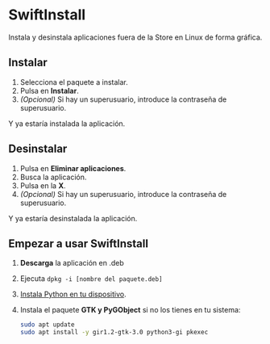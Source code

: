 # SwiftInstall

Instala y desinstala aplicaciones fuera de la Store en Linux de forma gráfica.

## Instalar
1. Selecciona el paquete a instalar.
2. Pulsa en **Instalar**.
3. *(Opcional)* Si hay un superusuario, introduce la contraseña de superusuario.

Y ya estaría instalada la aplicación.

## Desinstalar
1. Pulsa en **Eliminar aplicaciones**.
2. Busca la aplicación.
3. Pulsa en la **X**.
4. *(Opcional)* Si hay un superusuario, introduce la contraseña de superusuario.

Y ya estaría desinstalada la aplicación.

## Empezar a usar SwiftInstall
1. **Descarga** la aplicación en .deb
2. Ejecuta `dpkg -i [nombre del paquete.deb]`
3. [Instala Python en tu dispositivo](https://python-guide-es.readthedocs.io/es/latest/starting/install3/linux.html).
4. Instala el paquete **GTK y PyGObject** si no los tienes en tu sistema:

   ```sh
   sudo apt update
   sudo apt install -y gir1.2-gtk-3.0 python3-gi pkexec
   ```

